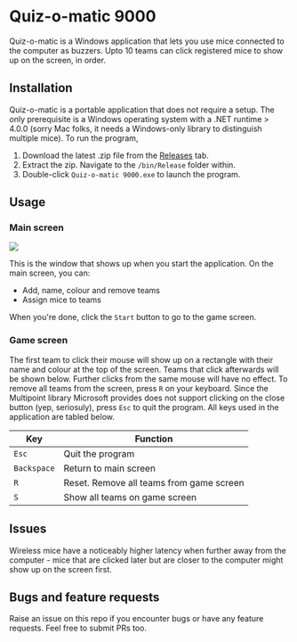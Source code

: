 # Quiz-o-matic 9000
Quiz-o-matic is a Windows application that lets you use mice connected to the computer as buzzers. Upto 10 teams can click registered mice to show up on the screen, in order.

## Installation
Quiz-o-matic is a portable application that does not require a setup. The only prerequisite is a Windows operating system with a .NET runtime > 4.0.0 (sorry Mac folks, it needs a Windows-only library to distinguish multiple mice). To run the program,

1. Download the latest .zip file from the [Releases](https://github.com/kabir-plod/Quiz-o-matic-9000/releases) tab.
2. Extract the zip. Navigate to the `/bin/Release` folder within.
3. Double-click `Quiz-o-matic 9000.exe` to launch the program.

## Usage
### Main screen

![](https://zippy.gfycat.com/BlankOilyGreatdane.gif)

This is the window that shows up when you start the application.
On the main screen, you can:
- Add, name, colour and remove teams
- Assign mice to teams

When you're done, click the `Start` button to go to the game screen.

### Game screen
The first team to click their mouse will show up on a rectangle with their name and colour at the top of the screen. Teams that click afterwards will be shown below. Further clicks from the same mouse will have no effect.
To remove all teams from the screen, press `R` on your keyboard. 
Since the Multipoint library Microsoft provides does not support clicking on the close button (yep, seriosuly), press `Esc` to quit the program. All keys used in the application are tabled below.

|Key|Function|
|---|--------|
|`Esc`|Quit the program|
|`Backspace`|Return to main screen|
|`R`|Reset. Remove all teams from game screen|
|`S`|Show all teams on game screen|

## Issues
Wireless mice have a noticeably higher latency when further away from the computer - mice that are clicked later but are closer to the computer might show up on the screen first.

## Bugs and feature requests
Raise an issue on this repo if you encounter bugs or have any feature requests. Feel free to submit PRs too.
